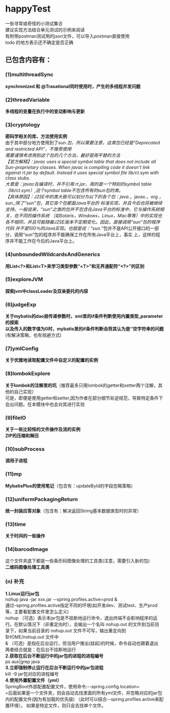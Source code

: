 # happyTest
一些寻常或奇怪的小测试集合<br />
建议实现方法结合单元测试的示例来阅读<br />
有附带postman测试用的json文件，可以导入postman直接使用<br />
todo 的地方表示还不确定是否正确

## 已包含内容有： 
### (1)multithreadSync 
<B>synchronized 和 @Trasational同时使用时，产生的多线程并发问题</B>

### (2)threadVariable 
<B>多线程的变量在执行中的变动影响与更新</B>

### (3)cryptology 
<B>密码学相关的库、方法使用实例</B><br/>
由于其中部分地方使用到了sun.*包，所以需要注意，这类包已经是“Deprecated and restricted API”，不推荐使用<br/>
需要谨慎考虑用到这个包的几个方法，最好是用平替的方法<br/>
【官方解释】：javac uses a special symbol table that does not include all Sun-proprietary classes.
When javac is compiling code it doesn't link against rt.jar by default. Instead it uses special symbol
file lib/ct.sym with class stubs.<br/>
大意是：javac在编译时，并不引用 rt.jar，用的是一个特别的symbol table（lib/ct.sym）,这个symbol table不包含所有的sun包的类。<br/>
【具体原因】：J2SE中的类大致可以划分为以下的各个包：java.*，javax.*，org.*，sun.*;除了“sun”包，其它各个包都是Java平台的
标准实现，并且今后也将被继续支持。一般说来，“sun”之类的包并不包含在Java平台的标准中，它与操作系统相关，在不同的操作系统
（如Solaris，Windows，Linux，Mac等等）中的实现也各不相同，并且可能随着J2SE版本不定期变化。因此，直接调用“sun”包的程序代码
并不是100％的Java实现。也就是说：“sun.*”包并不是API公开接口的一部分，调用“sun”包的程序并不能确保工作在所有Java平台上，事实
上，这样的程序并不能工作在今后的Java平台上。

### (4)unboundedWildcardsAndGenerics 
<B>用List&lt;?&gt;和List&lt;T&gt;来学习类型参数“&lt;T&gt;”和无界通配符“&lt;?&gt;”的区别</B>

### (5)exploreJVM 
<B>探索jvm中classLoader及双亲委托的内容</B>

### (6)judgeExp 
<B>关于mybatis的dao层传递参数时，xml里的if条件判断使用内置类型_parameter的探索</B><br/>
<B>以及传入的数字值为0时，mybatis里的if条件判断会将其认为是‘’空字符串的问题</B>(有解决策略，也有规避方式)

### (7)ymlConfig 
<B>关于优雅地读取配置文件中自定义的配置的实例</B>

### (8)lombokExplore 
<B>关于lombok的注解里的坑</B>（推荐最多只用lombok的getter和setter两个注解，其他的自己实现）<br />
可是，即便是使用getter和setter,因为作者在部分细节处逆规范，导致特定条件下会出问题。在本模块中也会对其进行实验

### (9)fileIO
<B>关于一些比较怪的文件操作及流的实例</B><br />
<B>ZIP的压缩和解压</B>

### (10)subProcess
<B>调用子进程</B>

### (11)mp
<B>MybatisPlus的使用笔记</B>（包含有：updateById的字段忽略策略）

### (12)uniformPackagingReturn
<B>统一封装应答对象</B>（包含有：解决返回String基本数据类型时的异常）

### (13)time
<B>关于时间的一些操作</B>

### (14)barcodImage
这个文件夹底下都是一些条形码图像处理的工具类(注意，需要引入新的包)<br />
<B>二维码图像处理工具类</B>

### (n) 补充
<B>1.Linux运行jar包</B><br/>
nohup java -jar xxx.jar --spring.profiles.active=prod &  <br/>
通过–spring.profiles.active指定不同的环境(如开发dev、测试test、生产prod等，主要看配置文件里怎么定义) <br />
nohup （可选）表示本jar包是不挂断地运行命令，退出终端不会影响程序的运行。在默认情况下（非重定向时），会输出一个名叫 nohup.out 的文件到当前目
录下，如果当前目录的 nohup.out 文件不可写，输出重定向到 $HOME/nohup.out 文件中 <br />
& （可选）是指在后台运行，但当用户推出(挂起)的时候，命令自动也跟着退出 <br />
两者结合就是：在后台不挂断地运行 <br />
<B>2.获取在后台不断运行中的jar包的进程的进程编号</B><br/>
ps aux|grep java <br />
<B>3.立即强制停止运行在后台不断运行中的jar包进程</B><br/>
kill -9 jar包对应的进程编号 <br />
<B>4.使用外置配置文件（yml）</B><br />
SpringBoot外部配置配置文件，使用命令:--spring.config.location=<br/>
=后面如果是一个文件夹，则会自动去找里面的所有yml文件，并忽略对应的jar包内的配置文件(因为有加载的优先级)
（此时可以结合--spring.profiles.active来配置环境）。 如果是特定文件，则只会去找单个文件。

